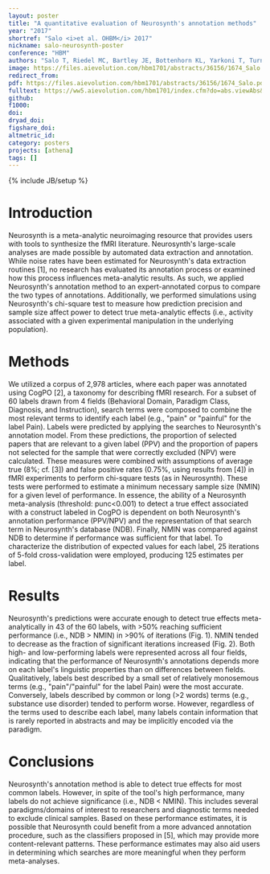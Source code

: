 ```yaml
---
layout: poster
title: "A quantitative evaluation of Neurosynth's annotation methods"
year: "2017"
shortref: "Salo <i>et al. OHBM</i> 2017"
nickname: salo-neurosynth-poster
conference: "HBM"
authors: "Salo T, Riedel MC, Bartley JE, Bottenhorn KL, Yarkoni T, Turner MD, Turner JA, Sutherland MT, Laird AR"
image: https://files.aievolution.com/hbm1701/abstracts/36156/1674_Salo.pdf
redirect_from:
pdf: https://files.aievolution.com/hbm1701/abstracts/36156/1674_Salo.pdf
fulltext: https://ww5.aievolution.com/hbm1701/index.cfm?do=abs.viewAbs&abs=3219
github:
f1000:
doi:
dryad_doi:
figshare_doi:
altmetric_id:
category: posters
projects: [athena]
tags: []
---
```

{% include JB/setup %}

# Introduction

Neurosynth is a meta-analytic neuroimaging resource that provides users with tools to synthesize the fMRI literature. Neurosynth's large-scale analyses are made possible by automated data extraction and annotation. While noise rates have been estimated for Neurosynth's data extraction routines [1], no research has evaluated its annotation process or examined how this process influences meta-analytic results. As such, we applied Neurosynth's annotation method to an expert-annotated corpus to compare the two types of annotations. Additionally, we performed simulations using Neurosynth's chi-square test to measure how prediction precision and sample size affect power to detect true meta-analytic effects (i.e., activity associated with a given experimental manipulation in the underlying population).

# Methods

We utilized a corpus of 2,978 articles, where each paper was annotated using CogPO [2], a taxonomy for describing fMRI research. For a subset of 60 labels drawn from 4 fields (Behavioral Domain, Paradigm Class, Diagnosis, and Instruction), search terms were composed to combine the most relevant terms to identify each label (e.g., "pain" or "painful" for the label Pain). Labels were predicted by applying the searches to Neurosynth's annotation model. From these predictions, the proportion of selected papers that are relevant to a given label (PPV) and the proportion of papers not selected for the sample that were correctly excluded (NPV) were calculated. These measures were combined with assumptions of average true (8%; cf. [3]) and false positive rates (0.75%, using results from [4]) in fMRI experiments to perform chi-square tests (as in Neurosynth). These tests were performed to estimate a minimum necessary sample size (NMIN) for a given level of performance. In essence, the ability of a Neurosynth meta-analysis (threshold: punc<0.001) to detect a true effect associated with a construct labeled in CogPO is dependent on both Neurosynth's annotation performance (PPV/NPV) and the representation of that search term in Neurosynth's database (NDB). Finally, NMIN was compared against NDB to determine if performance was sufficient for that label. To characterize the distribution of expected values for each label, 25 iterations of 5-fold cross-validation were employed, producing 125 estimates per label.

# Results

Neurosynth's predictions were accurate enough to detect true effects meta-analytically in 43 of the 60 labels, with >50% reaching sufficient performance (i.e., NDB > NMIN) in >90% of iterations (Fig. 1). NMIN tended to decrease as the fraction of significant iterations increased (Fig. 2).
Both high- and low-performing labels were represented across all four fields, indicating that the performance of Neurosynth's annotations depends more on each label's linguistic properties than on differences between fields. Qualitatively, labels best described by a small set of relatively monosemous terms (e.g., "pain"/"painful" for the label Pain) were the most accurate. Conversely, labels described by common or long (>2 words) terms (e.g., substance use disorder) tended to perform worse. However, regardless of the terms used to describe each label, many labels contain information that is rarely reported in abstracts and may be implicitly encoded via the paradigm.

# Conclusions

Neurosynth's annotation method is able to detect true effects for most common labels. However, in spite of the tool's high performance, many labels do not achieve significance (i.e., NDB < NMIN). This includes several paradigms/domains of interest to researchers and diagnostic terms needed to exclude clinical samples.
Based on these performance estimates, it is possible that Neurosynth could benefit from a more advanced annotation procedure, such as the classifiers proposed in [5], which may provide more content-relevant patterns. These performance estimates may also aid users in determining which searches are more meaningful when they perform meta-analyses.
